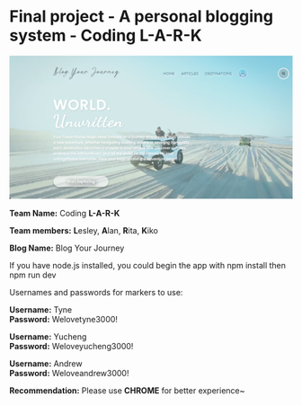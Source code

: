 # Final project - A personal blogging system - Coding L-A-R-K

![](./frontend/static/readme-profile.png)

**Team Name:** Coding **L-A-R-K**

**Team members:** **L**esley, **A**lan, **R**ita, **K**iko

**Blog Name:** Blog Your Journey

If you have node.js installed, you could begin the app with npm install then npm run dev

Usernames and passwords for markers to use: 

**Username:** Tyne   
**Password:** Welovetyne3000!  

**Username:** Yucheng    
**Password:** Weloveyucheng3000!  

**Username:** Andrew    
**Password:** Weloveandrew3000!  

**Recommendation:** Please use **CHROME** for better experience~

